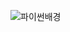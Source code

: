 ![파이썬배경](https://user-images.githubusercontent.com/117331188/209512716-2fa064a9-d8ac-4254-8485-7dd723cab80b.jpg)
